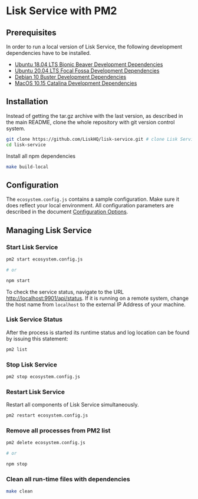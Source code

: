 # Lisk Service with PM2

## Prerequisites

In order to run a local version of Lisk Service, the following development dependencies have to be installed.

- [Ubuntu 18.04 LTS Bionic Beaver Development Dependencies](./prerequisites_development_ubuntu.md)
- [Ubuntu 20.04 LTS Focal Fossa Development Dependencies](./prerequisites_development_ubuntu.md)
- [Debian 10 Buster Development Dependencies](./prerequisites_development_debian.md)
- [MacOS 10.15 Catalina Development Dependencies](./prerequisites_development_macos.md)

## Installation

Instead of getting the tar.gz archive with the last version, as described in the main README, clone the whole repository with git version control system.

```bash
git clone https://github.com/LiskHQ/lisk-service.git # clone Lisk Service repository
cd lisk-service
```

Install all npm dependencies

```bash
make build-local
```

## Configuration

The `ecosystem.config.js` contains a sample configuration. Make sure it does reflect your local environment. All configuration parameters are described in the document [Configuration Options](./config_options.md).

## Managing Lisk Service

### Start Lisk Service

```bash
pm2 start ecosystem.config.js

# or

npm start
```

To check the service status, navigate to the URL <http://localhost:9901/api/status>. If it is running on a remote system, change the host name from `localhost` to the external IP Address of your machine.

### Lisk Service Status

After the process is started its runtime status and log location can be found by issuing this statement:
```bash
pm2 list
```

### Stop Lisk Service

```bash
pm2 stop ecosystem.config.js
```

### Restart Lisk Service

Restart all components of Lisk Service simultaneously.

```bash
pm2 restart ecosystem.config.js
```

### Remove all processes from PM2 list

```bash
pm2 delete ecosystem.config.js

# or

npm stop
```

### Clean all run-time files with dependencies

```bash
make clean
```